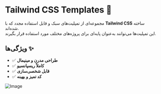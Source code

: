 # Tailwind CSS Templates 🚀  

مجموعه‌ای از تمپلیت‌های سبک و قابل استفاده مجدد که با **Tailwind CSS** ساخته شده‌اند.  
این تمپلیت‌ها می‌توانند به‌عنوان پایه‌ای برای پروژه‌های مختلف مورد استفاده قرار بگیرند.  

## ویژگی‌ها ✨  
- ✅ **طراحی مدرن و مینیمال**  
- ✅ **کاملاً ریسپانسیو**  
- ✅ **قابل شخصی‌سازی**  
- ✅ **کد تمیز و بهینه**  



![Image](https://github.com/user-attachments/assets/a72bddcd-56d6-4260-96bd-53746c0dcecb)
